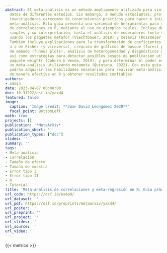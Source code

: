 ```yaml
---
abstract: El meta-análisis es un método ampliamente utilizado para sintetizar los
  datos de diferentes estudios. Sin embargo, a menudo estudiantes, profesionales e
  investigadores carecemos de conocimientos prácticos para hacer e interpretar un
  meta-análisis. Esta guía presenta una variedad de herramientas para realizar meta-análisis
  de correlaciones en R, mediante el uso de ejemplos reales. Incluye desde análisis
  simples y su interpretación, hasta el análisis de moderadores (meta-regresión),
  usando los paquetes metafor (Viechtbauer, 2010) y metaviz (Kossmeier et al., 2020).
  También incluye explicaciones para la transformación de coeficientes r de Pearson
  a z de Fisher (y viceversa), creación de gráficos de bosque (forest plots) y gráficos
  de embudo (funnel plots), análisis de heterogeneidad y diagnósticos de influencia,
  así como estrategias para detectar posibles sesgos de publicación utilizando el
  paquete weightr (Coburn & Vevea, 2019), y para determinar el poder estadístico de
  un meta-análisis utilizando metameta (Quintana, 2022). Con esta guía, los lectores
  podrán adquirir las habilidades necesarias para realizar meta-análisis de correlaciones
  de manera efectiva en R y obtener resultados confiables.
authors:
- admin
date: 2023-04-07 00:00:00
doi: 10.31222/osf.io/yaxd4
featured: false
image:
  caption: 'Image credit: **Juan David Leongómez 2020**'
  focal_point: BottomLeft
math: true
projects: []
publication: '*MetaArXiv*'
publication_short: ''
publication_types: ["doc"]
slides: ''
summary: ''
tags:
- Meta-analisis
- Correlación
- Tamaño de efecto
- Tamaño de muestra
- Error tipo I
- Error tipo II
- R
- Tutorial
title: 'Meta-análisis de correlaciones y meta-regresión en R: Guía práctica'
url_code: https://osf.io/na4p9/
url_dataset: ''
url_pdf: https://osf.io/preprints/metaarxiv/yaxd4/
url_poster: ''
url_preprint: ''
url_project: ''
url_slides: ''
url_source: ''
url_video: ''
---
```

{{< metrics >}}

